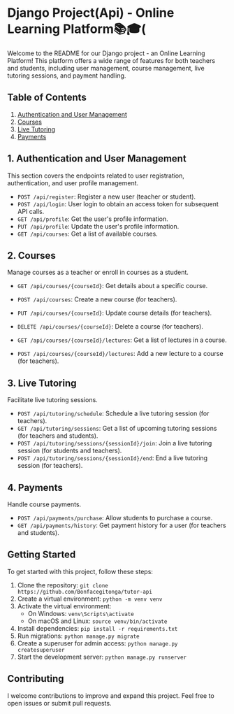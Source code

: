 # Django  Project(Api) - Online Learning Platform📚🎓(

Welcome to the README for our Django  project - an Online Learning Platform! This platform offers a wide range of features for both teachers and students, including user management, course management, live tutoring sessions, and payment handling.

## Table of Contents
1. [Authentication and User Management](#1-authentication-and-user-management)
2. [Courses](#2-courses)
3. [Live Tutoring](#3-live-tutoring)
4. [Payments](#4-payments)

## 1. Authentication and User Management
This section covers the endpoints related to user registration, authentication, and user profile management.

- `POST /api/register`: Register a new user (teacher or student).
- `POST /api/login`: User login to obtain an access token for subsequent API calls.
- `GET /api/profile`: Get the user's profile information.
- `PUT /api/profile`: Update the user's profile information.
- `GET /api/courses`: Get a list of available courses.

## 2. Courses
Manage courses as a teacher or enroll in courses as a student.

- `GET /api/courses/{courseId}`: Get details about a specific course.
- `POST /api/courses`: Create a new course (for teachers).
- `PUT /api/courses/{courseId}`: Update course details (for teachers).
- `DELETE /api/courses/{courseId}`: Delete a course (for teachers).

- `GET /api/courses/{courseId}/lectures`: Get a list of lectures in a course.
- `POST /api/courses/{courseId}/lectures`: Add a new lecture to a course (for teachers).

## 3. Live Tutoring
Facilitate live tutoring sessions.

- `POST /api/tutoring/schedule`: Schedule a live tutoring session (for teachers).
- `GET /api/tutoring/sessions`: Get a list of upcoming tutoring sessions (for teachers and students).
- `POST /api/tutoring/sessions/{sessionId}/join`: Join a live tutoring session (for students and teachers).
- `POST /api/tutoring/sessions/{sessionId}/end`: End a live tutoring session (for teachers).

## 4. Payments
Handle course payments.

- `POST /api/payments/purchase`: Allow students to purchase a course.
- `GET /api/payments/history`: Get payment history for a user (for teachers and students).

## Getting Started
To get started with this project, follow these steps:

1. Clone the repository: `git clone https://github.com/Bonfacegitonga/tutor-api`
2. Create a virtual environment: `python -m venv venv`
3. Activate the virtual environment:
    - On Windows: `venv\Scripts\activate`
    - On macOS and Linux: `source venv/bin/activate`
4. Install dependencies: `pip install -r requirements.txt`
5. Run migrations: `python manage.py migrate`
6. Create a superuser for admin access: `python manage.py createsuperuser`
7. Start the development server: `python manage.py runserver`

## Contributing
I welcome contributions to improve and expand this project. Feel free to open issues or submit pull requests.

